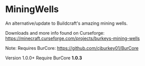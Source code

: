 # MiningWells
An alternative/update to Buildcraft's amazing mining wells.

Downloads and more info found on Curseforge: https://minecraft.curseforge.com/projects/burkeys-mining-wells

Note: Requires BurCore: https://github.com/cjburkey01/BurCore

Version 1.0.0+ Require BurCore **1.0.3**